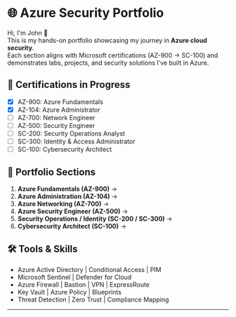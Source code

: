 # 🌐 Azure Security Portfolio

Hi, I'm John 👋  
This is my hands-on portfolio showcasing my journey in **Azure cloud security**.  
Each section aligns with Microsoft certifications (AZ-900 → SC-100) and demonstrates labs, projects, and security solutions I’ve built in Azure.  

## 📌 Certifications in Progress
- [x] AZ-900: Azure Fundamentals
- [x] AZ-104: Azure Administrator
- [ ] AZ-700: Network Engineer
- [ ] AZ-500: Security Engineer
- [ ] SC-200: Security Operations Analyst
- [ ] SC-300: Identity & Access Administrator
- [ ] SC-100: Cybersecurity Architect

## 📂 Portfolio Sections
1. **Azure Fundamentals (AZ-900)** →  
2. **Azure Administration (AZ-104)** →  
3. **Azure Networking (AZ-700)** → 
4. **Azure Security Engineer (AZ-500)** → 
5. **Security Operations / Identity (SC-200 / SC-300)** →   
6. **Cybersecurity Architect (SC-100)** → 

## 🛠️ Tools & Skills
- Azure Active Directory | Conditional Access | PIM  
- Microsoft Sentinel | Defender for Cloud  
- Azure Firewall | Bastion | VPN | ExpressRoute  
- Key Vault | Azure Policy | Blueprints  
- Threat Detection | Zero Trust | Compliance Mapping  

---
